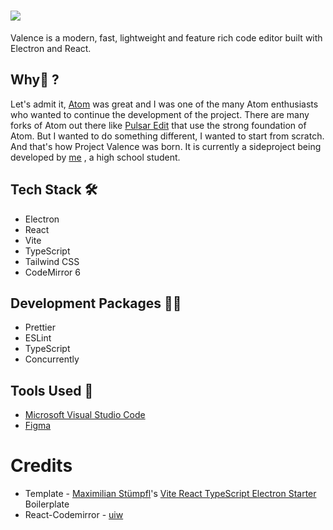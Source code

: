 # <img src="https://github.com/ProjectValence/.github/blob/main/Profile%20Banner.png" />

Valence is a modern, fast, lightweight and feature rich code editor built with Electron and React. 

## Why:thinking: ?
Let's admit it, [Atom](https://github.blog/2022-06-08-sunsetting-atom/) was great and I was one of the many Atom enthusiasts who wanted to continue the development of the 
project. There are many forks of Atom out there like [Pulsar Edit](https://pulsar-edit.dev) that use the strong foundation of Atom. But I wanted to do something different, 
I wanted to start from scratch. And that's how Project Valence was born. It is currently a sideproject being developed by [me](https://github.com/anantnrg)
, a high school student.

## Tech Stack :hammer_and_wrench:
* Electron
* React
* Vite
* TypeScript
* Tailwind CSS
* CodeMirror 6

## Development Packages :technologist:
- Prettier
- ESLint 
- TypeScript
- Concurrently

## Tools Used :wrench:
- [Microsoft Visual Studio Code](https://code.visualstudio.com)
- [Figma](https://figma.com)

# Credits
- Template - [Maximilian Stümpfl](https://www.github.com/maxstue)'s [Vite React TypeScript Electron Starter](https://www.github.com/maxstue/vite-reactts-electron-starter) Boilerplate
- React-Codemirror - [uiw](https://www.github.com/uiwjs)
